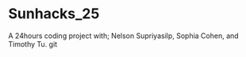 # Sunhacks_25
A 24hours coding project with; Nelson Supriyasilp, Sophia Cohen, and Timothy Tu. 
git 